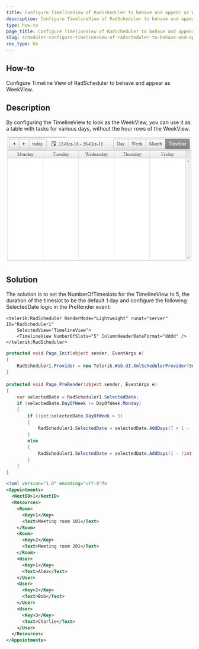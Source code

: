 ```yaml
---
title: Configure TimelineView of RadScheduler to behave and appear as WeekView
description: Configure TimelineView of RadScheduler to behave and appear as WeekView. Check it now!
type: how-to
page_title: Configure TimelineView of RadScheduler to behave and appear as WeekView
slug: scheduler-configure-timelineview-of-radscheduler-to-behave-and-appear-as-weekview
res_type: kb
---
```


## How-to

Configure Timeline View of RadScheduler to behave and appear as WeekView.

## Description

By configuring the TimelineView to look as the WeekView, you can use it as a table with tasks for various days, without the hour rows of the WeekView.

![Timeline as weekview](images/scheduler-configure-timelineview-as-weekview.png)

## Solution

The solution is to set the NumberOfTimeslots for the TimelineView to 5, the duration of the timeslot to be the default 1 day and configure the following SelectedDate logic in the PreRender event:

````ASPX
<telerik:RadScheduler RenderMode="Lightweight" runat="server" ID="RadScheduler1"
    SelectedView="TimelineView">
    <TimelineView NumberOfSlots="5" ColumnHeaderDateFormat="dddd" />
</telerik:RadScheduler>
````

````C#
protected void Page_Init(object sender, EventArgs e)
{
    RadScheduler1.Provider = new Telerik.Web.UI.XmlSchedulerProvider(Server.MapPath("~/App_Data/Appointments.xml"), true); ;
}

protected void Page_PreRender(object sender, EventArgs e)
{
    var selectedDate = RadScheduler1.SelectedDate;
    if (selectedDate.DayOfWeek != DayOfWeek.Monday)
    {
        if ((int)selectedDate.DayOfWeek > 5)
        {
            RadScheduler1.SelectedDate = selectedDate.AddDays(7 + 1 - (int)selectedDate.DayOfWeek);
        }
        else
        {
            RadScheduler1.SelectedDate = selectedDate.AddDays(1 - (int)selectedDate.DayOfWeek);
        }
    }
}
````

````Appointments.xml
<?xml version="1.0" encoding="utf-8"?>
<Appointments>
  <NextID>1</NextID>
  <Resources>
    <Room>
      <Key>1</Key>
      <Text>Meeting room 101</Text>
    </Room>
    <Room>
      <Key>2</Key>
      <Text>Meeting room 201</Text>
    </Room>
    <User>
      <Key>1</Key>
      <Text>Alex</Text>
    </User>
    <User>
      <Key>2</Key>
      <Text>Bob</Text>
    </User>
    <User>
      <Key>3</Key>
      <Text>Charlie</Text>
    </User>
  </Resources> 
</Appointments>
````

 
